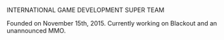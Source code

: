 INTERNATIONAL GAME DEVELOPMENT SUPER TEAM

Founded on November 15th, 2015. Currently working on Blackout and an unannounced MMO.
